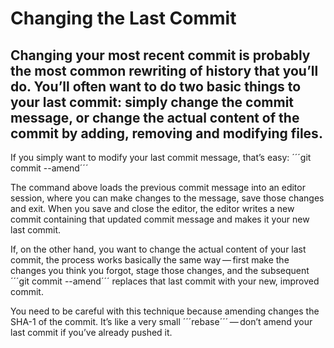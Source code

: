 # Changing the Last Commit

##  Changing your most recent commit is probably the most common rewriting of history that you’ll do. You’ll often want to do two basic things to your last commit: simply change the commit message, or change the actual content of the commit by adding, removing and modifying files.

If you simply want to modify your last commit message, that’s easy:
´´´git commit --amend´´´

The command above loads the previous commit message into an editor session, where you can make changes to the message, save those changes and exit. When you save and close the editor, the editor writes a new commit containing that updated commit message and makes it your new last commit.

If, on the other hand, you want to change the actual content of your last commit, the process works basically the same way — first make the changes you think you forgot, stage those changes, and the subsequent ´´´git commit --amend´´´ replaces that last commit with your new, improved commit.

You need to be careful with this technique because amending changes the SHA-1 of the commit. It’s like a very small ´´´rebase´´´ — don’t amend your last commit if you’ve already pushed it.
